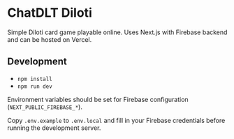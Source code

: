 # ChatDLT Diloti

Simple Diloti card game playable online. Uses Next.js with Firebase backend and can be hosted on Vercel.

## Development

- `npm install`
- `npm run dev`

Environment variables should be set for Firebase configuration (`NEXT_PUBLIC_FIREBASE_*`).

Copy `.env.example` to `.env.local` and fill in your Firebase credentials before running the development server.
